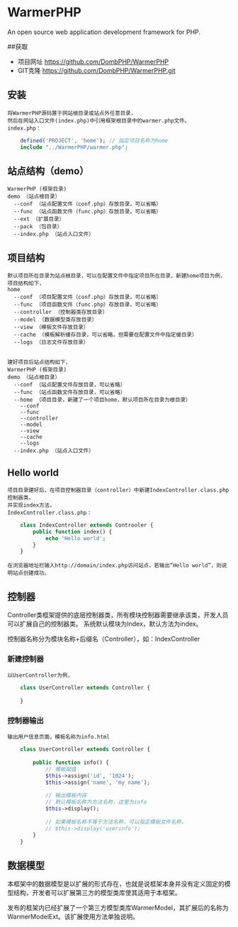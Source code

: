# WarmerPHP
An open source web application development framework for PHP.

##获取
+ 项目网址 https://github.com/DombPHP/WarmerPHP
+ GIT克隆  https://github.com/DombPHP/WarmerPHP.git

## 安装
    将WarmerPHP源码置于网站根目录或站点外任意目录，
    然后在网站入口文件(index.php)中引用框架根目录中的warmer.php文件。
    index.php：
```php
    defined('PROJECT', 'home'); // 指定项目名称为home
    include "../WarmerPHP/warmer.php";
```

## 站点结构（demo）
	WarmerPHP (框架目录)
	demo （站点根目录）
	  --conf （站点配置文件（conf.php）存放目录，可以省略）
	  --func （站点函数文件（func.php）存放目录，可以省略）
	  --ext （扩展目录）
	  --pack （包目录）
	  --index.php （站点入口文件）

## 项目结构
    默认项目所在目录为站点根目录，可以在配置文件中指定项目所在目录，新建home项目为例，项目结构如下，
	home
	  --conf （项目配置文件（conf.php）存放目录，可以省略）
	  --func （项目函数文件（func.php）存放目录，可以省略）
	  --controller （控制器类存放目录）
	  --model （数据模型类存放目录）
	  --view （模板文件存放目录）
	  --cache （模板解析缓存目录，可以省略，但需要在配置文件中指定缓目录）
	  --logs （日志文件存放目录）


	建好项目后站点结构如下，
	WarmerPHP (框架目录)
	demo （站点根目录）
	  --conf （站点配置文件存放目录，可以省略）
	  --func （站点函数文件存放目录，可以省略）
	  --home （项目目录，新建了一个项目home，默认项目所在目录为根目录）
		--conf
		--func
		--controller
		--model
		--view
		--cache
		--logs
	  --index.php （站点入口文件）

## Hello world
    项目目录建好后，在项目控制器目录（controller）中新建IndexController.class.php控制器类，
	并实现index方法，
	IndexController.class.php：
```php
	class IndexController extends Controoler {
	    public function index() {
		    echo 'Hello world';
		}
	}
```
	在浏览器地址栏输入http://domain/index.php访问站点，若输出“Hello world”，则说明站点创建成功。
## 控制器
Controller类框架提供的底层控制器类，所有模块控制器需要继承该类，开发人员可以扩展自己的控制器类。
系统默认模块为Index，默认方法为index。

控制器名称分为模块名称+后缀名（Controller），如：IndexController
### 新建控制器
    以UserController为例，
```php
    class UserController extends Controller {
	    
	}
```
### 控制器输出
    输出用户信息页面，模板名称为info.html
```php
    class UserController extends Controller {
	    
		public function info() {
		    // 模板赋值
		    $this->assign('id', '1024');
			$this->assign('name', 'my name');
			
			// 输出模板内容
			// 默认模板名称为方法名称，这里为info
			$this->display();
			
			// 如果模板名称不等于方法名称，可以指定模板文件名称，
			// $this->display('userinfo');
		}
	}
```
## 数据模型
本框架中的数据模型是以扩展的形式存在，也就是说框架本身并没有定义固定的模型结构，开发者可以扩展第三方的模型类库使其适用于本框架。

发布的框架内已经扩展了一个第三方模型类库WarmerModel，其扩展后的名称为WarmerModelExt。该扩展使用方法单独说明。